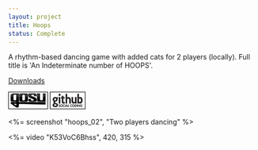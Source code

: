 ```yaml
---
layout: project
title: Hoops
status: Complete
---
```



A rhythm-based dancing game with added cats for 2 players (locally). Full title is 'An Indeterminate number of HOOPS'.

[Downloads](releases/)

[![Gosu forum](/images/libgosu.png)](http://www.libgosu.org/cgi-bin/mwf/topic_show.pl?tid=582 "Gosu forum")
[![Github project](/images/github.png)](https://github.com/Spooner/hoops "Github project")

<%= screenshot "hoops_02", "Two players dancing" %>

<%= video "K53VoC6Bhss", 420, 315 %>